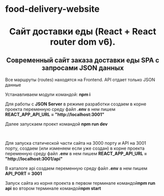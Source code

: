 # food-delivery-website
<h1 align="center">Сайт доставки еды (React + React router dom v6).</h1>
<h2 align="center">Современный сайт заказа доставки еды SPA с запросами JSON данных</h2>
<p>Все маршруты (routes) находятся на Frontend. API отдает только JSON данные</p>
<p>Устанавливаем модули командой: <strong>npm i</strong></p>
<p>Для работы с <strong>JSON Server</strong> в режиме разработки создаем в корне проекта переменную среду файл <strong>.env</strong> в нем пишем <strong>REACT_APP_API_URL = "http://localhost:3001"</strong></p>
<p>Далее запускаем проект командой <strong>npm run dev</strong></p>
<br>
<p>Для запуска статической части сайта на 3000 порту и API на 3001 порту, создаем (или изменяем если уже создан) в корне проекта переменную среду файл <strong>.env</strong> в нем пишем <strong>REACT_APP_API_URL = "http://localhost:3001/api"</strong></p>
<p>В каталоге api создаем переменную среду файл<strong> .env</strong> в нем пишем <strong>API_PORT = 3001</strong></p>
<p>Запуск сайта из корня проекта в первом терминале командой<strong>npm run api</strong> во втором терминале командой<strong>npm start</strong></p>

